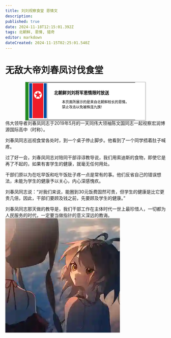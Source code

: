 ```yaml
---
title: 刘刘视察食堂 恩情文
description: 
published: true
date: 2024-11-18T12:15:01.392Z
tags: 北朝鲜, 恩情, 猎奇
editor: markdown
dateCreated: 2024-11-15T02:25:01.540Z
---
```


# 无敌大帝刘春凤讨伐食堂
<style>
  /* 默认浅色模式样式 */
  .custom-table {
    font-size: 95%;
    width: 75%;
    margin: 0 auto -2px auto;
    box-shadow: 0 1px 2px 0 rgba(0,0,0,.14), 0 1px 5px 0 rgba(0,0,0,.12), 0 2px 1px -2px rgba(0,0,0,.2);
    border: 1px #AAA solid;
    border-left: 10px solid #228b22;
    border-collapse: collapse;
    background-color: white;
    color: black;
  }

  /* 深色模式样式 */
  @media (prefers-color-scheme: dark) {
    .custom-table {
      background-color: black;
      color: white;
      border-left: 10px solid #1E90FF;
    }
  }
</style>

<table class="custom-table">
  <tr>
    <td style="width: 55px; padding: 2px; text-align: center; border-right:1px solid #AAA;">
      <img src="/nkflag.png" alt="nkflag.png" />
    </td>
    <td style="padding: 5px 20px;">
      <b>北朝鲜刘刘将军恩情限时放送</b>
      <div style="font-size: smaller; margin: 2px 0px 2px 25px;">
        <p>本页面所展示的是来自北朝鲜校长的恩情。<br>禁止攻击以免被株连九族!</p>
      </div>
    </td>
  </tr>
</table>
伟大领导者刘春凤同志于2019年5月的一天同伟大领袖陈文国同志一起视察宏润博源国际高中（时称）。

刘春凤同志巡视食堂各处时，到一个桌子停止脚步。他看到了一个同学捂着肚子喊疼。

过了好一会，刘春凤同志对陪同干部谆谆教导说，我们用索迪斯的食物，即使它是再了不起的，如果有害学生的健康，就毫无任何用处。

干部们原以为在吃早饭和吃午饭肚子疼一点是常有的事。他们反省自己的错误想法，未能为学生的健康予以关心，内心深感愧疚。

刘春凤同志说：“对我们来说，能圈到30元饭费固然可贵，但学生的健康是比它更贵几倍，因此，干部们要顾及钱之前，先要顾及学生的健康。”

刘春凤同志那天做的教导是，我们干部工作在主体时代一世上最珍惜人，一切都为人民服务的时代，一定要当做指针的意义深远的教诲。
![luotianyi3.png](/luotianyi3.png)